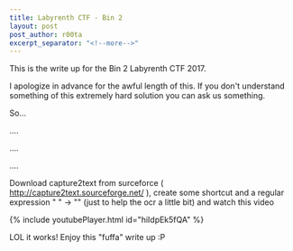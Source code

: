 ```yaml
---
title: Labyrenth CTF - Bin 2
layout: post
post_author: r00ta
excerpt_separator: "<!--more-->"
---
```


This is the write up for the Bin 2 Labyrenth CTF 2017. 

<!--more-->

I apologize in advance for the awful length of this. If you don't understand something of this extremely hard solution you can ask us something.

So...

....

....

....

Download capture2text from surceforce ( http://capture2text.sourceforge.net/ ), create some shortcut and a regular expression " " -> "" (just to help the ocr a little bit) and watch this video


{% include youtubePlayer.html id="hiIdpEk5fQA" %}


LOL it works! Enjoy this "fuffa" write up :P 
